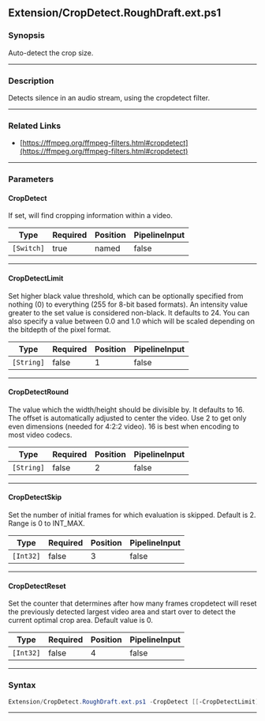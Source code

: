 
Extension/CropDetect.RoughDraft.ext.ps1
---------------------------------------
### Synopsis
Auto-detect the crop size.

---
### Description

Detects silence in an audio stream, using the cropdetect filter.

---
### Related Links
* [https://ffmpeg.org/ffmpeg-filters.html#cropdetect](https://ffmpeg.org/ffmpeg-filters.html#cropdetect)



---
### Parameters
#### **CropDetect**

If set, will find cropping information within a video.






|Type      |Required|Position|PipelineInput|
|----------|--------|--------|-------------|
|`[Switch]`|true    |named   |false        |



---
#### **CropDetectLimit**

Set higher black value threshold, which can be optionally specified from nothing (0) to everything (255 for 8-bit based formats). 
An intensity value greater to the set value is considered non-black. 
It defaults to 24. 
You can also specify a value between 0.0 and 1.0 which will be scaled depending on the bitdepth of the pixel format.






|Type      |Required|Position|PipelineInput|
|----------|--------|--------|-------------|
|`[String]`|false   |1       |false        |



---
#### **CropDetectRound**

The value which the width/height should be divisible by. It defaults to 16. 
The offset is automatically adjusted to center the video. Use 2 to get only even dimensions (needed for 4:2:2 video). 
16 is best when encoding to most video codecs.






|Type      |Required|Position|PipelineInput|
|----------|--------|--------|-------------|
|`[String]`|false   |2       |false        |



---
#### **CropDetectSkip**

Set the number of initial frames for which evaluation is skipped. Default is 2. Range is 0 to INT_MAX.






|Type     |Required|Position|PipelineInput|
|---------|--------|--------|-------------|
|`[Int32]`|false   |3       |false        |



---
#### **CropDetectReset**

Set the counter that determines after how many frames cropdetect will reset the previously detected largest video area and 
start over to detect the current optimal crop area. Default value is 0.






|Type     |Required|Position|PipelineInput|
|---------|--------|--------|-------------|
|`[Int32]`|false   |4       |false        |



---
### Syntax
```PowerShell
Extension/CropDetect.RoughDraft.ext.ps1 -CropDetect [[-CropDetectLimit] <String>] [[-CropDetectRound] <String>] [[-CropDetectSkip] <Int32>] [[-CropDetectReset] <Int32>] [<CommonParameters>]
```
---




